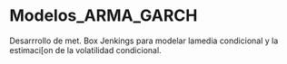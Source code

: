 # Modelos_ARMA_GARCH
Desarrrollo de met. Box Jenkings para modelar lamedia condicional y la estimaci[on de la volatilidad condicional.
